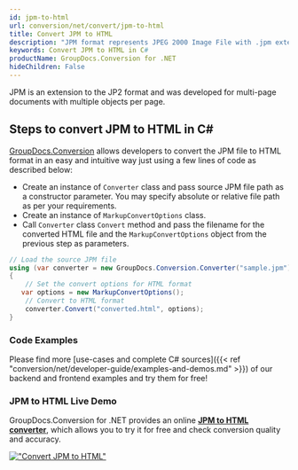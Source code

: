 ```yaml
---
id: jpm-to-html
url: conversion/net/convert/jpm-to-html
title: Convert JPM to HTML
description: "JPM format represents JPEG 2000 Image File with .jpm extension. Learn how to convert JPM to HTML file programmatically in C# language using GroupDocs.Conversion for .NET library."
keywords: Convert JPM to HTML in C#
productName: GroupDocs.Conversion for .NET
hideChildren: False
---
```


JPM is an extension to the JP2 format and was developed for multi-page documents with multiple objects per page.

## Steps to convert JPM to HTML in C#

[GroupDocs.Conversion](https://products.groupdocs.com/conversion/net) allows developers to convert the JPM file to HTML format in an easy and intuitive way just using a few lines of code as described below:

* Create an instance of `Converter` class and pass source JPM file path as a constructor parameter. You may specify absolute or relative file path as per your requirements. 
* Create an instance of `MarkupConvertOptions` class.
* Call `Converter` class `Convert` method and pass the filename for the converted HTML file and the `MarkupConvertOptions` object from the previous step as parameters.

```csharp
// Load the source JPM file
using (var converter = new GroupDocs.Conversion.Converter("sample.jpm"))
{
    // Set the convert options for HTML format
   var options = new MarkupConvertOptions();
    // Convert to HTML format
    converter.Convert("converted.html", options);
}
```

### Code Examples

Please find more [use-cases and complete C# sources]({{< ref "conversion/net/developer-guide/examples-and-demos.md" >}}) of our backend and frontend examples and try them for free!

### JPM to HTML Live Demo

GroupDocs.Conversion for .NET provides an online [**JPM to HTML converter**](https://products.groupdocs.app/conversion/jpm-to-html), which allows you to try it for free and check conversion quality and accuracy.

[!["Convert JPM to HTML"](conversion/net/images/convert-to-html/convert-jpm-to-html.png)](https://products.groupdocs.app/conversion/jpm-to-html)